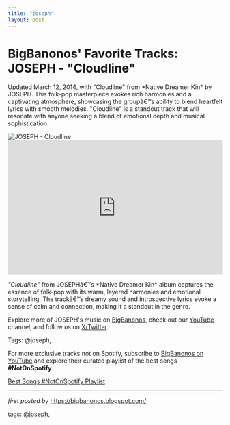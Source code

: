 ```yaml
---
title: "joseph"
layout: post
---
```

<!-- Post Title -->
<h1 >BigBanonos' Favorite Tracks: JOSEPH - "Cloudline"</h1> <!-- Introductory Text -->
<p >Updated March 12, 2014, with "Cloudline" from *Native Dreamer Kin* by JOSEPH. This folk-pop masterpiece evokes rich harmonies and a captivating atmosphere, showcasing the groupâ€™s ability to blend heartfelt lyrics with smooth melodies. "Cloudline" is a standout track that will resonate with anyone seeking a blend of emotional depth and musical sophistication.</p> <!-- Featured Image -->
<div > <img src="https://i.scdn.co/image/ab67616d0000b27353fe363446cab8ece650892b" alt="JOSEPH - Cloudline" />
</div> <!-- YouTube Video Embed -->
<div > <iframe width="100%" height="315" src="https://www.youtube.com/embed/WA32E7ECjWw" title="JOSEPH | Cloudline" frameborder="0" allow="accelerometer; autoplay; clipboard-write; encrypted-media; gyroscope; picture-in-picture; web-share" referrerpolicy="strict-origin-when-cross-origin" allowfullscreen></iframe>
</div> <!-- Song Information -->
<div > <p><em>"Cloudline"</em> from JOSEPHâ€™s *Native Dreamer Kin* album captures the essence of folk-pop with its warm, layered harmonies and emotional storytelling. The trackâ€™s dreamy sound and introspective lyrics evoke a sense of calm and connection, making it a standout in the genre.</p>
</div> <!-- Footer Links -->
<div > <p>Explore more of JOSEPH's music on <a href="https://bigbanonos.blogspot.com/" target="_blank">BigBanonos</a>, check out our <a href="https://www.youtube.com/@BigBanonos" target="_blank">YouTube</a> channel, and follow us on <a href="https://x.com/bigbanonos" target="_blank">X/Twitter</a>.</p>
</div> <!-- Tags -->
<p >Tags: @joseph,</p>


<!--Subscribe and Playlist Links-->
<div>
    <p>For more exclusive tracks not on Spotify, subscribe to <a href="https://www.youtube.com/@BigBanonos" target="_blank">BigBanonos on YouTube</a> and explore their curated playlist of the best songs <strong>#NotOnSpotify</strong>.</p>
    <p><a href="https://www.youtube.com/playlist?list=PLtuNtuTatqI0kFahUCbtbfenC_ET5O_tr" target="_blank">Best Songs #NotOnSpotify Playlist<br /></a></p></div>

<hr />

<p><em>first posted by</em> <a href="https://bigbanonos.blogspot.com/" rel="noopener" target="_new">https://bigbanonos.blogspot.com/</a></p>

<p>tags: @joseph,</p>
